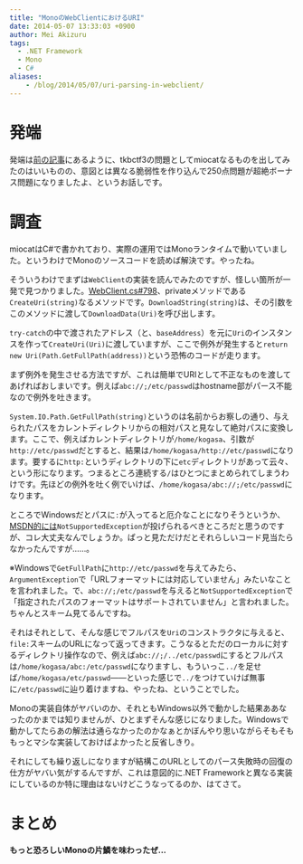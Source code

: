```yaml
---
title: "MonoのWebClientにおけるURI"
date: 2014-05-07 13:33:03 +0900
author: Mei Akizuru
tags:
  - .NET Framework
  - Mono
  - C#
aliases:
    - /blog/2014/05/07/uri-parsing-in-webclient/
---
```


# 発端

発端は[前の記事](/blog/2014/05/07/tkbctf3-miocat/)にあるように、tkbctf3の問題としてmiocatなるものを出してみたのはいいものの、意図とは異なる脆弱性を作り込んで250点問題が超絶ボーナス問題になりましたよ、というお話しです。

# 調査

miocatはC#で書かれており、実際の運用ではMonoランタイムで動いていました。というわけでMonoのソースコードを読めば解決です。やったね。

そういうわけでまずは`WebClient`の実装を読んでみたのですが、怪しい箇所が一発で見つかりました。[WebClient.cs#798](https://github.com/mono/mono/blob/2d573ae1ceac1656f0293cca3736dcb10c28be38/mcs/class/System/System.Net/WebClient.cs#L798)、privateメソッドである`CreateUri(string)`なるメソッドです。`DownloadString(string)`は、その引数をこのメソッドに渡して`DownloadData(Uri)`を呼び出します。

`try-catch`の中で渡されたアドレス（と、`baseAddress`）を元に`Uri`のインスタンスを作って`CreateUri(Uri)`に渡していますが、ここで例外が発生すると`return new Uri(Path.GetFullPath(address))`という恐怖のコードが走ります。

まず例外を発生させる方法ですが、これは簡単でURIとして不正なものを渡してあげればおしまいです。例えば`abc://;/etc/passwd`はhostname部がパース不能なので例外を吐きます。

`System.IO.Path.GetFullPath(string)`というのは名前からお察しの通り、与えられたパスをカレントディレクトリからの相対パスと見なして絶対パスに変換します。ここで、例えばカレントディレクトリが`/home/kogasa`、引数が`http://etc/passwd`だとすると、結果は`/home/kogasa/http://etc/passwd`になります。要するに`http:`というディレクトリの下に`etc`ディレクトリがあって云々、という形になります。つまるところ連続する`/`はひとつにまとめられてしまうわけです。先ほどの例外を吐く例でいけば、`/home/kogasa/abc://;/etc/passwd`になります。

ところでWindowsだとパスに`:`が入ってると厄介なことになりそうというか、[MSDN的には](http://msdn.microsoft.com/ja-jp/library/system.io.path.getfullpath%28v=vs.110%29.aspx)`NotSupportedException`が投げられるべきところだと思うのですが、コレ大丈夫なんでしょうか。ぱっと見ただけだとそれらしいコード見当たらなかったんですが……。

※Windowsで`GetFullPath`に`http://etc/passwd`を与えてみたら、`ArgumentException`で「URLフォーマットには対応していません」みたいなことを言われました。で、`abc://;/etc/passwd`を与えると`NotSupportedException`で「指定されたパスのフォーマットはサポートされていません」と言われました。ちゃんとスキーム見てるんですね。

それはそれとして、そんな感じでフルパスを`Uri`のコンストラクタに与えると、`file:`スキームのURLになって返ってきます。こうなるとただのローカルに対するディレクトリ操作なので、例えば`abc://;/../etc/passwd`にするとフルパスは`/home/kogasa/abc:/etc/passwd`になりますし、もういっこ`../`を足せば`/home/kogasa/etc/passwd`——といった感じで`../`をつけていけば無事に`/etc/passwd`に辿り着けますね、やったね、ということでした。

Monoの実装自体がヤバいのか、それともWindows以外で動かした結果ああなったのかまでは知りませんが、ひとまずそんな感じになりました。Windowsで動かしてたらあの解法は通らなかったのかなぁとかぼんやり思いながらそもそももっとマシな実装しておけばよかったと反省しきり。

それにしても繰り返しになりますが結構このURLとしてのパース失敗時の回復の仕方がヤバい気がするんですが、これは意図的に.NET Frameworkと異なる実装にしているのか特に理由はないけどこうなってるのか、はてさて。

# まとめ

**もっと恐ろしいMonoの片鱗を味わったぜ…**